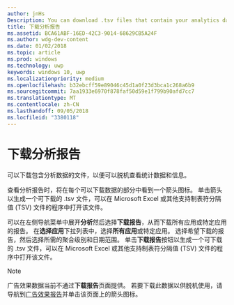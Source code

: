 ```yaml
---
author: jnHs
Description: You can download .tsv files that contain your analytics data so that you can review your stats and info offline.
title: 下载分析报告
ms.assetid: BCA61ABF-16ED-42C3-9014-68629CB5A24F
ms.author: wdg-dev-content
ms.date: 01/02/2018
ms.topic: article
ms.prod: windows
ms.technology: uwp
keywords: windows 10, uwp
ms.localizationpriority: medium
ms.openlocfilehash: b32ebcff59e89046c45d1a0f23d3bca1c268a6b9
ms.sourcegitcommit: 7aa1933e6970f878faf50d59e1f799b90afd7cc7
ms.translationtype: MT
ms.contentlocale: zh-CN
ms.lasthandoff: 09/05/2018
ms.locfileid: "3380118"
---
```

# <a name="download-analytics-reports"></a>下载分析报告


可以下载包含分析数据的文件，以便可以脱机查看统计数据和信息。

查看分析报告时，将在每个可以下载数据的部分中看到一个箭头图标。 单击箭头以生成一个可下载的 .tsv 文件，可以在 Microsoft Excel 或其他支持制表符分隔值 (TSV) 文件的程序中打开该文件。

可以在左侧导航菜单中展开**分析**然后选择**下载报告**，从而下载所有应用或特定应用的报告。 在**选择应用**下拉列表中，选择**所有应用**或特定应用。 选择希望下载的报告，然后选择所需的聚合级别和日期范围。 单击**下载报告**按钮以生成一个可下载的 .tsv 文件，可以在 Microsoft Excel 或其他支持制表符分隔值 (TSV) 文件的程序中打开该文件。

> [!NOTE]
> 广告效果数据当前不通过**下载报告**页面提供。 若要下载此数据以供脱机使用，请导航到[广告效果报告](advertising-performance-report.md)并单击该页面上的箭头图标。 

